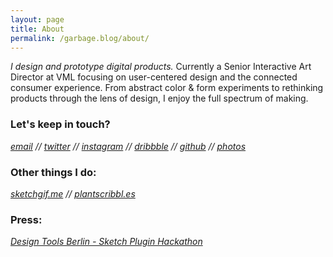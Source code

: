 ```yaml
---
layout: page
title: About
permalink: /garbage.blog/about/
---
```


*I design and prototype digital products.* Currently a Senior Interactive Art Director at VML focusing on user-centered design and the connected consumer experience. From abstract color & form experiments to rethinking products through the lens of design, I enjoy the full spectrum of making.


### Let's keep in touch?

*[email](mailto:info@eliasjulian.com) // [twitter](https://twitter.com/eliasismyalias) // [instagram](https://instagram.com/eliasismyalias) // [dribbble](https://dribbble.com/eliasjulian) // [github](https://github.com/eliasjulian) // [photos](http://eliastakes.photos)*

 
### Other things I do: 

*[sketchgif.me](https://www.sketchgif.me/) // [plantscribbl.es](http://plantscribbl.es)*

### Press:
*[Design Tools Berlin - Sketch Plugin Hackathon](https://medium.com/sketch-app-sources/the-berlin-sketch-plugin-hackathon-2017-a6452288ca81)*
